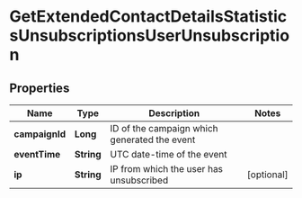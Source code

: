 
# GetExtendedContactDetailsStatisticsUnsubscriptionsUserUnsubscription

## Properties
Name | Type | Description | Notes
------------ | ------------- | ------------- | -------------
**campaignId** | **Long** | ID of the campaign which generated the event | 
**eventTime** | **String** | UTC date-time of the event | 
**ip** | **String** | IP from which the user has unsubscribed |  [optional]




